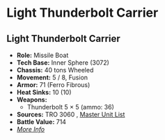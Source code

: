 # Light Thunderbolt Carrier 

## Light Thunderbolt Carrier 

- **Role:** Missile Boat 
- **Tech Base:** Inner Sphere (3072) 
- **Chassis:** 40 tons Wheeled 
- **Movement:** 5 / 8, Fusion 
- **Armor:** 71 (Ferro Fibrous) 
- **Heat Sinks:** 10 (10) 
- **Weapons:** 
  - Thunderbolt 5 × 5 (ammo: 36) 
- **Sources:** TRO 3060 , [Master Unit List](http://masterunitlist.info/Unit/Details/1877) 
- **Battle Value:** 714 
- [*More Info*](light_thunderbolt_carrier/light_thunderbolt_carrier.md) 

